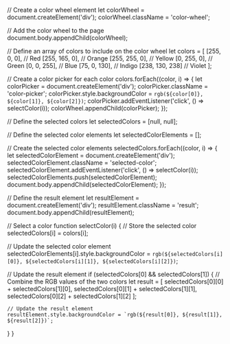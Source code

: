 // Create a color wheel element
let colorWheel = document.createElement('div');
colorWheel.className = 'color-wheel';

// Add the color wheel to the page
document.body.appendChild(colorWheel);

// Define an array of colors to include on the color wheel
let colors = [  [255, 0, 0], // Red
  [255, 165, 0], // Orange
  [255, 255, 0], // Yellow
  [0, 255, 0], // Green
  [0, 0, 255], // Blue
  [75, 0, 130], // Indigo
  [238, 130, 238] // Violet
];

// Create a color picker for each color
colors.forEach((color, i) => {
  let colorPicker = document.createElement('div');
  colorPicker.className = 'color-picker';
  colorPicker.style.backgroundColor = `rgb(${color[0]}, ${color[1]}, ${color[2]})`;
  colorPicker.addEventListener('click', () => selectColor(i));
  colorWheel.appendChild(colorPicker);
});

// Define the selected colors
let selectedColors = [null, null];

// Define the selected color elements
let selectedColorElements = [];

// Create the selected color elements
selectedColors.forEach((color, i) => {
  let selectedColorElement = document.createElement('div');
  selectedColorElement.className = 'selected-color';
  selectedColorElement.addEventListener('click', () => selectColor(i));
  selectedColorElements.push(selectedColorElement);
  document.body.appendChild(selectedColorElement);
});

// Define the result element
let resultElement = document.createElement('div');
resultElement.className = 'result';
document.body.appendChild(resultElement);

// Select a color
function selectColor(i) {
  // Store the selected color
  selectedColors[i] = colors[i];

  // Update the selected color element
  selectedColorElements[i].style.backgroundColor = `rgb(${selectedColors[i][0]}, ${selectedColors[i][1]}, ${selectedColors[i][2]})`;

  // Update the result element
  if (selectedColors[0] && selectedColors[1]) {
    // Combine the RGB values of the two colors
    let result = [      selectedColors[0][0] + selectedColors[1][0],
      selectedColors[0][1] + selectedColors[1][1],
      selectedColors[0][2] + selectedColors[1][2]
    ];

    // Update the result element
    resultElement.style.backgroundColor = `rgb(${result[0]}, ${result[1]}, ${result[2]})`;
  }
}
